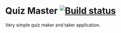 # Quiz Master [![Build status](https://ci.appveyor.com/api/projects/status/0sklyfx7f2p7ncps?svg=true)](https://ci.appveyor.com/project/randalvance/quizmaster)

Very simple quiz maker and taker application.
